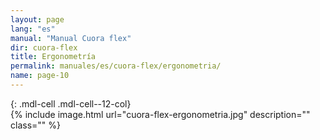 ```yaml
---
layout: page
lang: "es"
manual: "Manual Cuora flex"
dir: cuora-flex
title: Ergonometría
permalink: manuales/es/cuora-flex/ergonometria/
name: page-10
---
```

{: .mdl-cell .mdl-cell--12-col}  
{% include image.html url="cuora-flex-ergonometria.jpg" description="" class="" %}